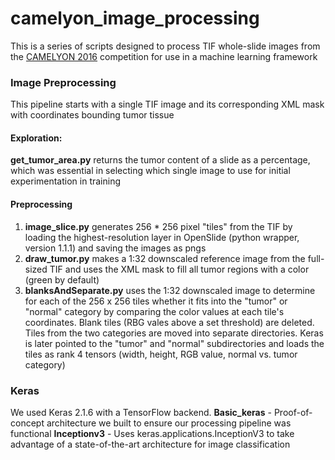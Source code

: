# camelyon_image_processing

This is a series of scripts designed to process TIF whole-slide images from the [CAMELYON 2016](https://camelyon16.grand-challenge.org/Data/) competition for use in a machine learning framework



### Image Preprocessing

This pipeline starts with a single TIF image and its corresponding XML mask with coordinates bounding tumor tissue

#### Exploration:
**get_tumor_area.py** returns the tumor content of a slide as a percentage, which was essential in selecting which single image to use for initial experimentation in training

#### Preprocessing
1. **image_slice.py** generates 256 * 256 pixel "tiles" from the TIF by loading the highest-resolution layer in OpenSlide (python wrapper, version 1.1.1) and saving the images as pngs
2. **draw_tumor.py** makes a 1:32 downscaled reference image from the full-sized TIF and uses the XML mask to fill all tumor regions with a color (green by default)
3. **blanksAndSeparate.py** uses the 1:32 downscaled image to determine for each of the 256 x 256 tiles whether it fits into the "tumor" or "normal" category by comparing the color values at each tile's coordinates. Blank tiles (RBG vales above a set threshold) are deleted. Tiles from the two categories are moved into separate directories. Keras is later pointed to the "tumor" and "normal" subdirectories and loads the tiles as rank 4 tensors (width, height, RGB value, normal vs. tumor category)


### Keras

We used Keras 2.1.6 with a TensorFlow backend. 
**Basic_keras** - Proof-of-concept architecture we built to ensure our processing pipeline was functional
**Inceptionv3** - Uses keras.applications.InceptionV3 to take advantage of a state-of-the-art architecture for image classification
